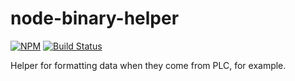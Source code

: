 # node-binary-helper

[![NPM](https://nodei.co/npm/binary-helper.png)](https://npmjs.org/package/binary-helper)
[![Build Status](https://travis-ci.org/AurelienC/node-binary-helper.svg?branch=master)](https://travis-ci.org/AurelienC/node-binary-helper)

Helper for formatting data when they come from PLC, for example.

